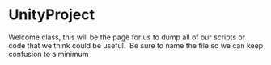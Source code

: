 # UnityProject
Welcome class, this will be the page for us to dump all of our scripts or code that we think could be useful.  Be sure to name the file so we can keep confusion to a minimum
